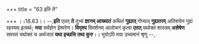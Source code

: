 +++
title = "63 इति ते"

+++
।।18.63।। --,**इति** एतत् **ते** तुभ्यं **ज्ञानम् आख्यातं** कथितं
**गुह्यात्** गोप्यात् **गुह्यतरम्** अतिशयेन गुह्यं रहस्यम् इत्यर्थः;
**मया** सर्वज्ञेन ईश्वरेण। **विमृश्य** विमर्शनम् आलोचनं कृत्वा **एतत्**
यथोक्तं शास्त्रम् **अशेषेण** समस्तं यथोक्तं च अर्थजातं **यथा इच्छसि तथा
कुरु**।। भूयोऽपि मया उच्यमानं श्रृणु --,
